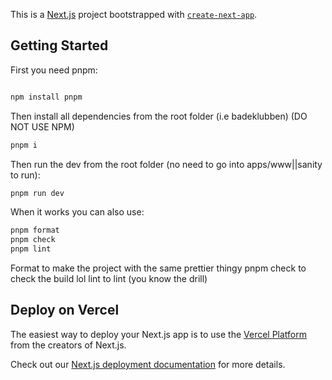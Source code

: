 This is a [Next.js](https://nextjs.org/) project bootstrapped with [`create-next-app`](https://github.com/vercel/next.js/tree/canary/packages/create-next-app).

## Getting Started

First you need pnpm:

```bash

npm install pnpm
```

Then install all dependencies from the root folder (i.e badeklubben)
(DO NOT USE NPM)

```bash
pnpm i
```

Then run the dev from the root folder (no need to go into apps/www||sanity to run):

```bash
pnpm run dev
```

When it works you can also use:

```bash
pnpm format
pnpm check
pnpm lint

```

Format to make the project with the same prettier thingy
pnpm check to check the build lol
lint to lint (you know the drill)

## Deploy on Vercel

The easiest way to deploy your Next.js app is to use the [Vercel Platform](https://vercel.com/new?utm_medium=default-template&filter=next.js&utm_source=create-next-app&utm_campaign=create-next-app-readme) from the creators of Next.js.

Check out our [Next.js deployment documentation](https://nextjs.org/docs/deployment) for more details.
